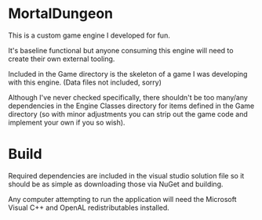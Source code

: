 # MortalDungeon
This is a custom game engine I developed for fun.

It's baseline functional but anyone consuming this engine will need to create their own external tooling. 

Included in the Game directory is the skeleton of a game I was developing with this engine. (Data files not included, sorry)

Although I've never checked specifically, there shouldn't be too many/any dependencies in the Engine Classes directory for items defined in the Game directory 
(so with minor adjustments you can strip out the game code and implement your own if you so wish).

# Build
Required dependencies are included in the visual studio solution file so it should be as simple as downloading those via NuGet and building. 

Any computer attempting to run the application will need the Microsoft Visual C++ and OpenAL redistributables installed.
